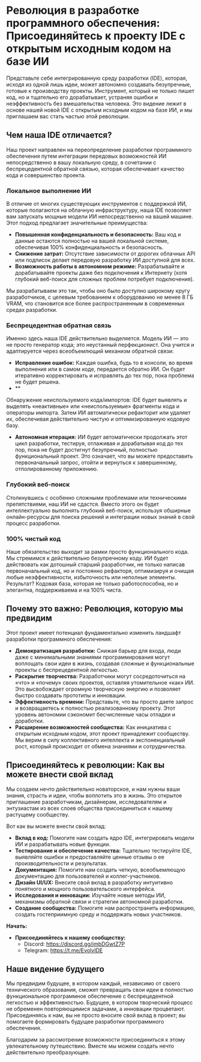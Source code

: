 # Революция в разработке программного обеспечения: Присоединяйтесь к проекту IDE с открытым исходным кодом на базе ИИ

Представьте себе интегрированную среду разработки (IDE), которая, исходя из одной лишь идеи, может автономно создавать безупречные, готовые к производству проекты. Инструмент, который не только пишет код, но и тщательно его дорабатывает, устраняя ошибки и неэффективность без вмешательства человека. Это видение лежит в основе нашей новой IDE с открытым исходным кодом на базе ИИ, и мы приглашаем вас стать частью этой революции.

## Чем наша IDE отличается?

Наш проект направлен на переопределение разработки программного обеспечения путем интеграции передовых возможностей ИИ непосредственно в вашу локальную среду, в сочетании с беспрецедентной обратной связью, которая обеспечивает качество кода и совершенство проекта.

### Локальное выполнение ИИ
В отличие от многих существующих инструментов с поддержкой ИИ, которые полагаются на облачную инфраструктуру, наша IDE позволяет вам запускать мощные модели ИИ непосредственно на вашей машине. Этот подход предлагает значительные преимущества:

- **Повышенная конфиденциальность и безопасность:** Ваш код и данные остаются полностью на вашей локальной системе, обеспечивая 100% конфиденциальность и безопасность.
- **Снижение затрат:** Отсутствие зависимости от дорогих облачных API или подписок делает передовую разработку ИИ доступной для всех.
- **Возможность работы в автономном режиме:** Разрабатывайте и дорабатывайте проекты даже без подключения к Интернету (хотя глубокий веб-поиск для сложных проблем потребует подключения).

Мы разрабатываем это так, чтобы оно было доступно широкому кругу разработчиков, с целевым требованием к оборудованию не менее 8 ГБ VRAM, что становится все более распространенным в современных средах разработки.

### Беспрецедентная обратная связь
Именно здесь наша IDE действительно выделяется. Модель ИИ — это не просто генератор кода; это неустанный перфекционист. Она учится и адаптируется через всеобъемлющий механизм обратной связи:

- **Исправление ошибок:** Каждая ошибка, будь то в консоли, во время выполнения или в самом коде, передается обратно ИИ. Он будет итеративно корректировать и исправлять до тех пор, пока проблема не будет решена.
- **


Обнаружение неиспользуемого кода/импортов: IDE будет выявлять и выделять «неактивные» или «неиспользуемые» фрагменты кода и операторы импорта. Затем ИИ автоматически рефакторит или удаляет их, обеспечивая действительно чистую и оптимизированную кодовую базу.
- **Автономная итерация:** ИИ будет автоматически продолжать этот цикл разработки, тестируя, отлаживая и дорабатывая код до тех пор, пока не будет достигнут безупречный, полностью функциональный проект. Это означает, что вы можете предоставить первоначальный запрос, отойти и вернуться к завершенному, отполированному приложению.

### Глубокий веб-поиск
Столкнувшись с особенно сложными проблемами или техническими препятствиями, наш ИИ не сдастся. Вместо этого он будет интеллектуально выполнять глубокий веб-поиск, используя обширные онлайн-ресурсы для поиска решений и интеграции новых знаний в свой процесс разработки.

### 100% чистый код
Наше обязательство выходит за рамки просто функционального кода. Мы стремимся к действительно безупречному коду. ИИ будет действовать как дотошный старший разработчик, не только написав первоначальный код, но и постоянно рефакторя, оптимизируя и очищая любые неэффективности, избыточность или неполные элементы. Результат? Кодовая база, которая не только работоспособна, но и элегантна, поддерживаема и на 100% чиста.

## Почему это важно: Революция, которую мы предвидим

Этот проект имеет потенциал фундаментально изменить ландшафт разработки программного обеспечения:

- **Демократизация разработки:** Снижая барьер для входа, люди даже с минимальными знаниями программирования могут воплощать свои идеи в жизнь, создавая сложные и функциональные проекты с беспрецедентной легкостью.
- **Раскрытие творчества:** Разработчики могут сосредоточиться на «что» и «почему» своих проектов, оставляя утомительное «как» ИИ. Это высвобождает огромную творческую энергию и позволяет быстро создавать прототипы и инновации.
- **Эффективность времени:** Представьте, что вы просто даете запрос и возвращаетесь к полностью реализованному проекту. Этот уровень автономии сэкономит бесчисленные часы отладки и доработки.
- **Расширение возможностей сообщества:** Как инициатива с открытым исходным кодом, этот проект принадлежит сообществу. Мы верим в силу коллективного интеллекта и экспоненциальный рост, который происходит от обмена знаниями и сотрудничества.

## Присоединяйтесь к революции: Как вы можете внести свой вклад

Мы создаем нечто действительно новаторское, и нам нужны ваши знания, страсть и идеи, чтобы воплотить это в жизнь. Это открытое приглашение разработчикам, дизайнерам, исследователям и энтузиастам из всех слоев общества присоединиться к нашему растущему сообществу.

Вот как вы можете внести свой вклад:

- **Вклад в код:** Помогите нам создать ядро IDE, интегрировать модели ИИ и разрабатывать новые функции.
- **Тестирование и обеспечение качества:** Тщательно тестируйте IDE, выявляйте ошибки и предоставляйте ценные отзывы о ее производительности и результатах.
- **Документация:** Помогите нам создать четкую, всеобъемлющую документацию для пользователей и коллег-участников.
- **Дизайн UI/UX:** Внесите свой вклад в разработку интуитивно понятного и мощного пользовательского интерфейса.
- **Исследования и инновации:** Изучайте новые методы ИИ, механизмы обратной связи и стратегии автономной разработки.
- **Создание сообщества:** Помогите нам распространить информацию, создать гостеприимную среду и поддержать новых участников.

**Начать:**

- **Присоединяйтесь к нашему сообществу:**
    - Discord: https://discord.gg/jmbDGwtZ7P
    - Telegram: https://t.me/EvolvIDE

## Наше видение будущего

Мы предвидим будущее, в котором каждый, независимо от своего технического образования, сможет превращать свои идеи в полностью функциональное программное обеспечение с беспрецедентной легкостью и эффективностью. Будущее, в котором творческий процесс не обременен повторяющимися задачами, а инновации процветают. Присоединяясь к нам, вы не просто вносите свой вклад в проект; вы помогаете формировать будущее разработки программного обеспечения.

Благодарим за рассмотрение возможности присоединиться к этому увлекательному путешествию. Вместе мы можем создать нечто действительно преобразующее.


